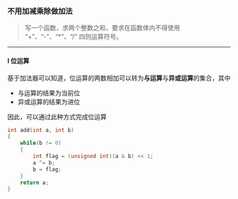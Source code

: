 ### 不用加减乘除做加法

> 写一个函数，求两个整数之和，要求在函数体内不得使用 “+”、“-”、“*”、“/” 四则运算符号。  

----------

#### I 位运算

基于加法器可以知道，位运算的两数相加可以转为**与运算**与**异或运算**的集合，其中  
- 与运算的结果为当前位
- 异或运算的结果为进位  

因此，可以通过此种方式完成位运算  

```cpp
int add(int a, int b) 
{
    while(b != 0)
    {
        int flag = (unsigned int)(a & b) << 1;
        a ^= b;
        b = flag;
    }
    return a;
}
```
